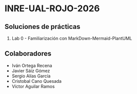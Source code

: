 # INRE-UAL-ROJO-2026
## Soluciones de prácticas
1. Lab 0 - Familiarización con MarkDown-Mermaid-PlantUML
## Colaboradores
- Iván Ortega Recena
- Javier Sáiz Gómez
- Sergio Alías García
- Cristobal Cano Quesada
- Víctor Aguilar Ramos
